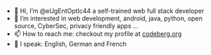 - 👋 Hi, I’m @eUgEntOptIc44 a self-trained web full stack developer
- 👀 I’m interested in web development, android, java, python, open source, CyberSec, privacy friendly apps ...
- 📫 How to reach me: checkout my profile at [codeberg.org](https://codeberg.org/eUgEntOptIc44)
- 📢 I speak: English, German and French
